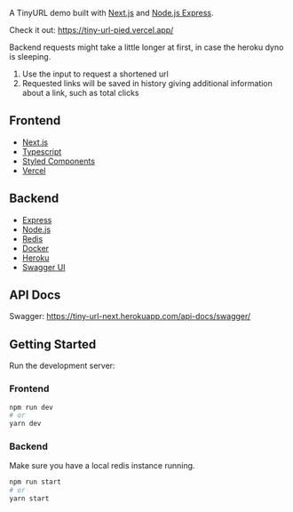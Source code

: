 A TinyURL demo built with [Next.js](https://nextjs.org/) and [Node.js Express](https://expressjs.com/de/).

Check it out: https://tiny-url-pied.vercel.app/ 

Backend requests might take a little longer at first, in case the heroku dyno is sleeping.

1. Use the input to request a shortened url
2. Requested links will be saved in history giving additional information about a link, such as total clicks

## Frontend
- [Next.js](https://nextjs.org/)
- [Typescript](https://www.typescriptlang.org/)
- [Styled Components](https://styled-components.com/)
- [Vercel](https://vercel.com/)

## Backend
- [Express](https://expressjs.com/de/)
- [Node.js](https://nodejs.org/en/)
- [Redis](https://redis.io/)
- [Docker](https://www.docker.com/)
- [Heroku](https://www.heroku.com/)
- [Swagger UI](https://swagger.io/tools/swagger-ui/)

## API Docs
Swagger: https://tiny-url-next.herokuapp.com/api-docs/swagger/

## Getting Started
Run the development server:

### Frontend
```bash
npm run dev
# or
yarn dev
```

### Backend
Make sure you have a local redis instance running.

```bash
npm run start
# or
yarn start
```
